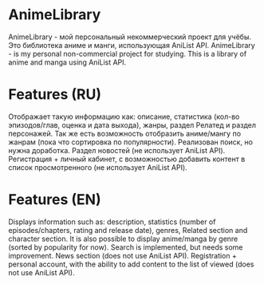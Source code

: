 ﻿# AnimeLibrary
AnimeLibrary - мой персональный некоммерческий проект для учёбы. Это библиотека аниме и манги, использующая AniList API.
AnimeLibrary - is my personal non-commercial project for studying. This is a library of anime and manga using AniList API.

# Features (RU)
Отображает такую информацию как: описание, статистика (кол-во эпизодов/глав, оценка и дата выхода), жанры, раздел Релатед и раздел персонажей.
Так же есть возможность отобразить аниме/мангу по жанрам (пока что сортировка по популярности).
Реализован поиск, но нужна доработка.
Раздел новостей (не использует AniList API).
Регистрация + личный кабинет, с возможностью добавить контент в список просмотренного (не использует AniList API).
# Features (EN)
Displays information such as: description, statistics (number of episodes/chapters, rating and release date), genres, Related section and character section.
It is also possible to display anime/manga by genre (sorted by popularity for now).
Search is implemented, but needs some improvement.
News section (does not use AniList API). 
Registration + personal account, with the ability to add content to the list of viewed (does not use AniList API).
